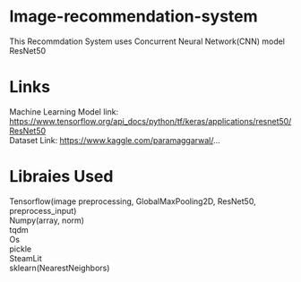 # Image-recommendation-system
This Recommdation System uses Concurrent Neural Network(CNN) model ResNet50

# Links 
Machine Learning Model link: https://www.tensorflow.org/api_docs/python/tf/keras/applications/resnet50/ResNet50 <br/>
Dataset Link: https://www.kaggle.com/paramaggarwal/...

# Libraies Used
Tensorflow(image preprocessing, GlobalMaxPooling2D, ResNet50, preprocess_input)<br/>
Numpy(array, norm)<br/>
tqdm<br/>
Os <br/>
pickle <br/>
SteamLit<br/>
sklearn(NearestNeighbors)<br/>

